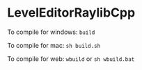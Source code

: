 # LevelEditorRaylibCpp

To compile for windows:
```build```

To compile for mac:
```sh build.sh```

To compile for web:
```wbuild``` or ```sh wbuild.bat```